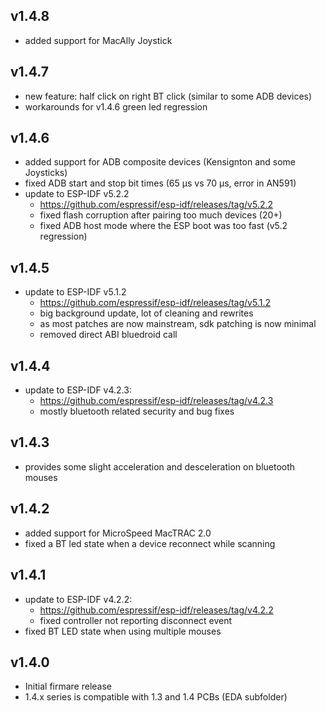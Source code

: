 ## v1.4.8
- added support for MacAlly Joystick

## v1.4.7
- new feature: half click on right BT click (similar to some ADB devices)
- workarounds for v1.4.6 green led regression

## v1.4.6
- added support for ADB composite devices (Kensignton and some Joysticks)
- fixed ADB start and stop bit times (65 µs vs 70 µs, error in AN591)
- update to ESP-IDF v5.2.2
	- https://github.com/espressif/esp-idf/releases/tag/v5.2.2
	- fixed flash corruption after pairing too much devices (20+)
	- fixed ADB host mode where the ESP boot was too fast (v5.2 regression)

## v1.4.5
- update to ESP-IDF v5.1.2
	- https://github.com/espressif/esp-idf/releases/tag/v5.1.2
	- big background update, lot of cleaning and rewrites
	- as most patches are now mainstream, sdk patching is now minimal
	- removed direct ABI bluedroid call

## v1.4.4
- update to ESP-IDF v4.2.3:
	- https://github.com/espressif/esp-idf/releases/tag/v4.2.3
	- mostly bluetooth related security and bug fixes

## v1.4.3
- provides some slight acceleration and desceleration on bluetooth mouses

## v1.4.2
- added support for MicroSpeed MacTRAC 2.0
- fixed a BT led state when a device reconnect while scanning

## v1.4.1
- update to ESP-IDF v4.2.2:
	- https://github.com/espressif/esp-idf/releases/tag/v4.2.2
	- fixed controller not reporting disconnect event
- fixed BT LED state when using multiple mouses

## v1.4.0
- Initial firmare release
- 1.4.x series is compatible with 1.3 and 1.4 PCBs (EDA subfolder)

